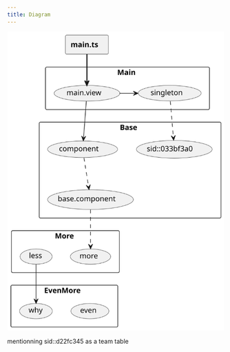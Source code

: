 ```yaml
---
title: Diagram
---
```


![Diagram ref](./diagram-ref.svg)

mentionning sid::d22fc345 as a team table
